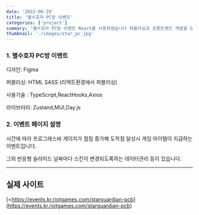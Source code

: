 ```yaml
---
date: '2022-06-29'
title: '별수호자 PC방 이벤트'
categories: ['project']
summary: '별수호자 PC방 이벤트 React를 사용하였습니다 퍼블리싱과 프론트엔드 개발을 담당하였습니다.'
thumbnail: './images/star_pc.jpg'
---
```


### 1. 별수호자 PC방 이벤트

디자인: Figma

퍼블리싱: HTML SASS (리액트환경에서 퍼블리싱)

사용기술 : TypeScript,ReactHooks,Axios

라이브러리: Zustand,MUI,Day.js

### 2. 이벤트 페이지 설명

시간에 따라 프로그레스바 게이지가 점점 증가해 도착점 달성시 게임 아이템이 지급하는 이벤트입니다.

그외 반응형 슬라이드  날짜마다 스킨이 변경되도록하는 데이터관리 등이 있습니다.

---

## 실제 사이트



  [<https://events.kr.riotgames.com/starguardian-pcb](<https://events.kr.riotgames.com/starguardian-pcb>)